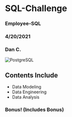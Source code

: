 # SQL-Challenge 
### Employee-SQL
### 4/20/2021 
### Dan C.
![PostgreSQL](https://upload.wikimedia.org/wikipedia/commons/thumb/2/29/Postgresql_elephant.svg/540px-Postgresql_elephant.svg.png)
## Contents Include
* Data Modeling
* Data Engineering
* Data Analysis

### Bonus!  (Includes Bonus)


